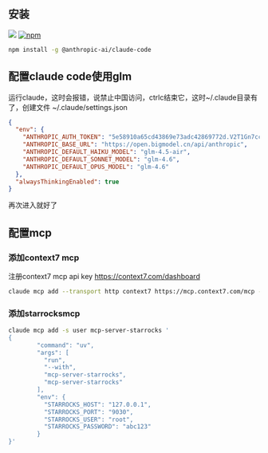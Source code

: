 ## 安装

[![](https://camo.githubusercontent.com/42dd0d4d66d954a88749cfbcf0b9ddcb7675d2f7bd8072675e99e6da8abde5c0/68747470733a2f2f696d672e736869656c64732e696f2f62616467652f4e6f64652e6a732d31382532422d627269676874677265656e3f7374796c653d666c61742d737175617265)](https://camo.githubusercontent.com/42dd0d4d66d954a88749cfbcf0b9ddcb7675d2f7bd8072675e99e6da8abde5c0/68747470733a2f2f696d672e736869656c64732e696f2f62616467652f4e6f64652e6a732d31382532422d627269676874677265656e3f7374796c653d666c61742d737175617265) [![npm](https://camo.githubusercontent.com/961ca37273ecd043d77954d3cf7d9fb9a2da2d5cf043ba6dca3609debae0ff6e/68747470733a2f2f696d672e736869656c64732e696f2f6e706d2f762f40616e7468726f7069632d61692f636c617564652d636f64652e7376673f7374796c653d666c61742d737175617265)](https://www.npmjs.com/package/@anthropic-ai/claude-code)

```bash
npm install -g @anthropic-ai/claude-code
```

## 配置claude code使用glm

运行claude，这时会报错，说禁止中国访问，ctrlc结束它，这时~/.claude目录有了，创建文件
~/.claude/settings.json
```json
{
  "env": {
    "ANTHROPIC_AUTH_TOKEN": "5e58910a65cd43869e73adc42869772d.V2T1Gn7ccArKGiM8",
    "ANTHROPIC_BASE_URL": "https://open.bigmodel.cn/api/anthropic",
    "ANTHROPIC_DEFAULT_HAIKU_MODEL": "glm-4.5-air",
    "ANTHROPIC_DEFAULT_SONNET_MODEL": "glm-4.6",
    "ANTHROPIC_DEFAULT_OPUS_MODEL": "glm-4.6"
  },
  "alwaysThinkingEnabled": true
}
```

再次进入就好了

## 配置mcp
### 添加context7 mcp

注册context7 mcp api key https://context7.com/dashboard

```bash
claude mcp add --transport http context7 https://mcp.context7.com/mcp --header "CONTEXT7_API_KEY: ctx7sk-557ec667-d615-488c-891d-0c6fb25d6c31"
```

### 添加starrocksmcp

```bash
claude mcp add -s user mcp-server-starrocks '
{
        "command": "uv",
        "args": [
          "run",
          "--with",
          "mcp-server-starrocks",
          "mcp-server-starrocks"
        ],
        "env": {
          "STARROCKS_HOST": "127.0.0.1",
          "STARROCKS_PORT": "9030",
          "STARROCKS_USER": "root",
          "STARROCKS_PASSWORD": "abc123"
        }
}'
```